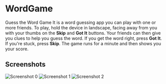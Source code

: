 # WordGame
Guess the Word Game
 It is a word guessing app you can play with one or more friends. To play, hold the device in landscape, facing away from you with your thumbs on the **Skip** and **Got It** buttons. Your friends can then give you clues to help you guess the word. 
 If you get the word right, press **Got It**. If you're stuck, press **Skip**. The game runs for a minute and then shows you your score.
## Screenshots
![Screenshot 0](screenshots/screen0.png) ![Screenshot 1](screenshots/screen1.png) ![Screenshot 2](screenshots/screen2.png)


